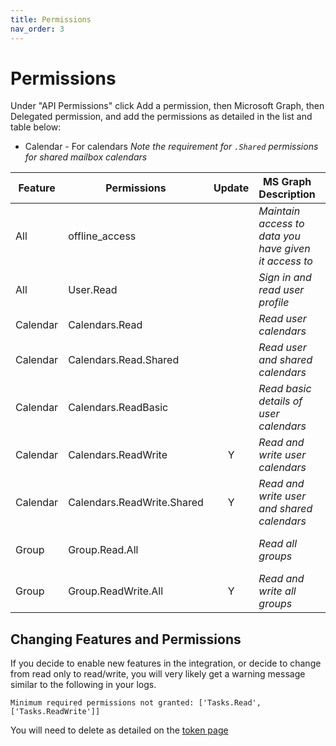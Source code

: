 ```yaml
---
title: Permissions
nav_order: 3
---
```


# Permissions

Under "API Permissions" click Add a permission, then Microsoft Graph, then Delegated permission, and add the permissions as detailed in the list and table below:
  * Calendar - For calendars *Note the requirement for `.Shared` permissions for shared mailbox calendars*


   | Feature  | Permissions                | Update | MS Graph Description                                  | Notes |
   |----------|----------------------------|:------:|-------------------------------------------------------|-------|
   | All      | offline_access             |        | *Maintain access to data you have given it access to* |       |
   | All      | User.Read                  |        | *Sign in and read user profile*                       |       |
   | Calendar | Calendars.Read             |        | *Read user calendars*                                 |       |  
   | Calendar | Calendars.Read.Shared      |        | *Read user and shared calendars*                      | For shared mailboxes |
   | Calendar | Calendars.ReadBasic        |        | *Read basic details of user calendars*                | Used when `basic_calendar` is set to `true` |
   | Calendar | Calendars.ReadWrite        | Y      | *Read and write user calendars*                       |       |
   | Calendar | Calendars.ReadWrite.Shared | Y      | *Read and write user and shared calendars*            | For shared mailboxes |
   | Group | Group.Read.All       |        | *Read all groups*                                     | Not supported in shared mailboxes |
   | Group | Group.ReadWrite.All  | Y      | *Read and write all groups*                           | Not supported in shared mailboxes |
   

## Changing Features and Permissions
If you decide to enable new features in the integration, or decide to change from read only to read/write, you will very likely get a warning message similar to the following in your logs.

`Minimum required permissions not granted: ['Tasks.Read', ['Tasks.ReadWrite']]`

You will need to delete as detailed on the [token page](./token.md)
